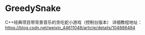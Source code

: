 # GreedySnake
C++经典项目带背景音乐的贪吃蛇小游戏（控制台版本）
详细教程地址：https://blog.csdn.net/weixin_44611048/article/details/104886484
